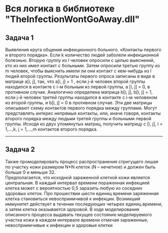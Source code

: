 <h1> Вся логика в библиотеке "TheInfectionWontGoAway.dll" </h1>
<h2>Задача 1</h2>
<div>
Выявления круга общения инфекционного больного. «Контакты первого и второго порядка». Если k количество людей заболели инфекционной болезнью. 
Вторую группу из l человек опросили с целью выяснений, кто из них имел контакт с больными. 
Затем опросили третью группу из m человек, чтобы выяснить имели ли они контакт с кем-нибудь из l людей второй группы. 
Результаты первого опроса записаны в виде в матрице a[i, j], так, что a[i, j] = 1 , если j-й человек второй группы находился в контакте с i-м больным из первой группы, а [i, j] = 0, в противном случае. 
Аналогично определена матрица b[i, j], b[i, j] = 1, если j-й человек третей группы находился в контакте с i-м человеком из второй группы, и b[i, j] = 0 в противном случае. 
Эти две матрицы описывают схему контактов первого порядка между группами. Могут представлять интерес непрямые контакты, или, иначе говоря, контакты второго порядка между людьми третей группы и больными первой группы. 
Исходя из двух упомянутых матриц, получить матрицу c [i, j], i = 1,…,k, j = 1,…,m контактов второго порядка.
</div>
<hr>
<h2>Задача 2</h2>
<div>
  Также промоделировать процесс распространения стригущего лишая по участку кожи размером N*N клеток (N – нечетное) и должен быть больше 0 и меньше 32. <br>
Предполагается, что исходной зараженной клеткой кожи является центральная. В каждый интервал времени пораженная инфекцией клетка может с вероятностью 0,5 заразить любую из соседних здоровых клеток. 
Про прошествии шести единиц времени заряженная клетка становиться невосприимчивой к инфекции. Возникший иммунитет действует в течении последующих четырех единиц времени, а затем клетка оказывается здоровой.
В ходе моделирования описанного процесса выдавать текущее состояние моделируемого участка кожи в каждом интервале времени отмечая зараженные, невосприимчивые к инфекции и здоровые клетки
</div>

